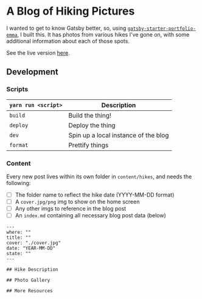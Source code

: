 # A Blog of Hiking Pictures

I wanted to get to know Gatsby better, so, using [`gatsby-starter-portfolio-emma`](https://github.com/LeKoArts/gatsby-starter-portfolio-emma), I built this. It has photos from various hikes I've gone on, with some additional information about each of those spots.

See the live version [here](https://kylieis.online/hikes).

## Development

### Scripts

`yarn run <script>` | Description
------------------ | -----------
`build` | Build the thing!
`deploy` | Deploy the thing
`dev` | Spin up a local instance of the blog
`format` | Prettify things

### Content

Every new post lives within its own folder in `content/hikes`, and needs the following:
- [ ] The folder name to reflect the hike date (YYYY-MM-DD format)
- [ ] A `cover.jpg/png` img to show on the home screen
- [ ] Any other imgs to reference in the blog post
- [ ] An `index.md` containing all necessary blog post data (below)

```
---
where: ""
title: ""
cover: "./cover.jpg"
date: "YEAR-MM-DD"
state: ""
---

## Hike Description

## Photo Gallery

## More Resources
```
